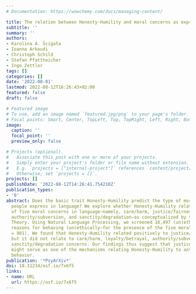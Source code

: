 ```yaml
---
# Documentation: https://wowchemy.com/docs/managing-content/

title: The relation between Honesty-Humility and moral concerns as expressed in language
subtitle: ''
summary: ''
authors:
- Karolina A. Ścigała
- Ioanna Arkoudi
- Christoph Schild
- Stefan Pfattheicher
- Ingo Zettler
tags: []
categories: []
date: '2022-08-01'
lastmod: 2022-08-12T16:26:43+02:00
featured: false
draft: false

# Featured image
# To use, add an image named `featured.jpg/png` to your page's folder.
# Focal points: Smart, Center, TopLeft, Top, TopRight, Left, Right, BottomLeft, Bottom, BottomRight.
image:
  caption: ''
  focal_point: ''
  preview_only: false

# Projects (optional).
#   Associate this post with one or more of your projects.
#   Simply enter your project's folder or file name without extension.
#   E.g. `projects = ["internal-project"]` references `content/project/deep-learning/index.md`.
#   Otherwise, set `projects = []`.
projects: []
publishDate: '2022-08-12T14:26:41.754210Z'
publication_types:
- '0'
abstract: Does the basic trait Honesty-Humility predict the type of moral concerns
  people express in language? We explore whether Honesty-Humility relates to the expression
  of five moral concerns in language—namely, care/harm, justice/fairness, loyalty/betrayal,
  authority/subversion, and sanctity/degradation—as conceptualized by the Moral Foundations
  Theory. Using Natural Language Processing, we screened 16,497 (un)ethical justifications—i.e.,
  reasons for behaving (un)ethically—for the presence of the five moral concerns (N
  = 901). We found that Honesty-Humility related positively to justice/fairness concerns,
  but it did not relate to care/harm, loyalty/betrayal, authority/subversion, and
  sanctity/degradation concerns. Our findings thus suggest that justice/fairness concerns
  might serve as one of the mechanisms relating Honesty-Humility to anti- and prosocial
  behavior.
publication: '*PsyArXiv*'
doi: 10.31234/osf.io/7x6f5
links:
- name: URL
  url: https://osf.io/7x6f5
---
```

